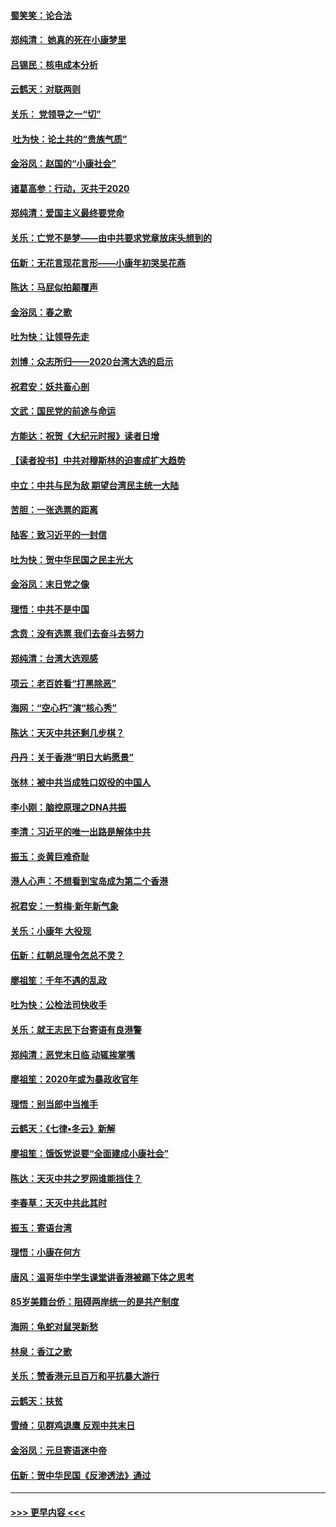 #### [蜀笑笑：论合法](../pages/nsc993/n11808064.md?t=01210911) 
#### [郑纯清： 她真的死在小康梦里](../pages/nsc993/n11806623.md?t=01210911) 
#### [吕锡民：核电成本分析](../pages/nsc993/n11806284.md?t=01210911) 
#### [云鹤天：对联两则](../pages/nsc993/n11805957.md?t=01210911) 
#### [关乐： 党领导之一“切”](../pages/nsc993/n11804505.md?t=01210911) 
#### [ 吐为快：论土共的“贵族气质”](../pages/nsc993/n11804490.md?t=01210911) 
#### [金浴凤：赵国的“小康社会”](../pages/nsc993/n11804452.md?t=01210911) 
#### [诸葛高参：行动，灭共于2020](../pages/nsc993/n11804120.md?t=01210911) 
#### [郑纯清：爱国主义最终要党命](../pages/nsc993/n11802197.md?t=01210911) 
#### [关乐：亡党不是梦——由中共要求党章放床头想到的](../pages/nsc993/n11802156.md?t=01210911) 
#### [伍新：无花言现花言形——小康年初哭吴花燕](../pages/nsc993/n11800044.md?t=01210911) 
#### [陈达：马屁似拍颠覆声](../pages/nsc993/n11800010.md?t=01210911) 
#### [金浴凤：春之歌](../pages/nsc993/n11797687.md?t=01210911) 
#### [吐为快：让领导先走](../pages/nsc993/n11797512.md?t=01210911) 
#### [刘博：众志所归——2020台湾大选的启示](../pages/nsc993/n11796878.md?t=01210911) 
#### [祝君安：妖共畜心剖](../pages/nsc993/n11794273.md?t=01210911) 
#### [文武：国民党的前途与命运](../pages/nsc993/n11794198.md?t=01210911) 
#### [方能达：祝贺《大纪元时报》读者日增](../pages/nsc993/n11793807.md?t=01210911) 
#### [【读者投书】中共对穆斯林的迫害成扩大趋势](../pages/nsc993/n11791371.md?t=01210911) 
#### [中立：中共与民为敌 期望台湾民主统一大陆](../pages/nsc993/n11790392.md?t=01210911) 
#### [苦胆：一张选票的距离](../pages/nsc993/n11788914.md?t=01210911) 
#### [陆客：致习近平的一封信](../pages/nsc993/n11788867.md?t=01210911) 
#### [吐为快：贺中华民国之民主光大](../pages/nsc993/n11788618.md?t=01210911) 
#### [金浴凤：末日党之像](../pages/nsc993/n11787475.md?t=01210911) 
#### [理悟：中共不是中国](../pages/nsc993/n11787463.md?t=01210911) 
#### [念贲：没有选票  我们去奋斗去努力](../pages/nsc993/n11787398.md?t=01210911) 
#### [郑纯清：台湾大选观感](../pages/nsc993/n11786210.md?t=01210911) 
#### [项云：老百姓看“打黑除恶”](../pages/nsc993/n11785398.md?t=01210911) 
#### [海网：“空心朽”演“核心秀”](../pages/nsc993/n11783874.md?t=01210911) 
#### [陈达：天灭中共还剩几步棋？](../pages/nsc993/n11783719.md?t=01210911) 
#### [丹丹：关于香港“明日大屿愿景”](../pages/nsc993/n11783273.md?t=01210911) 
#### [张林：被中共当成牲口奴役的中国人](../pages/nsc993/n11782397.md?t=01210911) 
#### [李小刚：脑控原理之DNA共振](../pages/nsc993/n11780962.md?t=01210911) 
#### [李清：习近平的唯一出路是解体中共](../pages/nsc993/n11780866.md?t=01210911) 
#### [振玉：炎黄巨难奇耻](../pages/nsc993/n11779632.md?t=01210911) 
#### [港人心声：不想看到宝岛成为第二个香港](../pages/nsc993/n11778817.md?t=01210911) 
#### [祝君安：一剪梅‧新年新气象](../pages/nsc993/n11776340.md?t=01210911) 
#### [关乐：小康年 大役现](../pages/nsc993/n11774213.md?t=01210911) 
#### [伍新：红朝总理令怎总不灵？](../pages/nsc993/n11770813.md?t=01210911) 
#### [廖祖笙：千年不遇的乱政](../pages/nsc993/n11770373.md?t=01210911) 
#### [吐为快：公检法司快收手](../pages/nsc993/n11770359.md?t=01210911) 
#### [关乐：就王志民下台寄语有良港警](../pages/nsc993/n11769903.md?t=01210911) 
#### [郑纯清：恶党末日临 动辄挨掌嘴](../pages/nsc993/n11769356.md?t=01210911) 
#### [廖祖笙：2020年或为暴政收官年](../pages/nsc993/n11768216.md?t=01210911) 
#### [理悟：别当郎中当推手](../pages/nsc993/n11768243.md?t=01210911) 
#### [云鹤天：《七律▪冬云》新解](../pages/nsc993/n11768204.md?t=01210911) 
#### [廖祖笙：饿饭党说要“全面建成小康社会”](../pages/nsc993/n11767482.md?t=01210911) 
#### [陈达：天灭中共之罗网谁能挡住？](../pages/nsc993/n11767465.md?t=01210911) 
#### [李春草：天灭中共此其时](../pages/nsc993/n11767452.md?t=01210911) 
#### [振玉：寄语台湾](../pages/nsc993/n11767432.md?t=01210911) 
#### [理悟：小康在何方](../pages/nsc993/n11767394.md?t=01210911) 
#### [唐风：温哥华中学生课堂讲香港被踢下体之思考](../pages/nsc993/n11766848.md?t=01210911) 
#### [85岁美籍台侨：阻碍两岸统一的是共产制度](../pages/nsc993/n11765043.md?t=01210911) 
#### [海网：龟蛇对鼠哭新愁](../pages/nsc993/n11764895.md?t=01210911) 
#### [林泉：香江之歌](../pages/nsc993/n11764415.md?t=01210911) 
#### [关乐：赞香港元旦百万和平抗暴大游行](../pages/nsc993/n11764382.md?t=01210911) 
#### [云鹤天：扶贫](../pages/nsc993/n11764245.md?t=01210911) 
#### [雪绮：见群鸡退鹰  反观中共末日](../pages/nsc993/n11762112.md?t=01210911) 
#### [金浴凤：元旦寄语迷中帝](../pages/nsc993/n11761788.md?t=01210911) 
#### [伍新：贺中华民国《反渗透法》通过](../pages/nsc993/n11761994.md?t=01210911) 

----
#### [ >>> 更早内容 <<< ](../indexes/nsc993-earlier.md)
